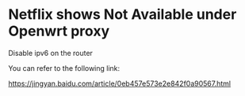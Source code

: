 # Netflix shows Not Available under Openwrt proxy

Disable ipv6 on the router

You can refer to the following link:

https://jingyan.baidu.com/article/0eb457e573e2e842f0a90567.html